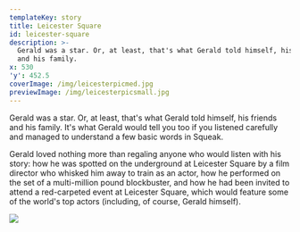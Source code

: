 ```yaml
---
templateKey: story
title: Leicester Square
id: leicester-square
description: >-
  Gerald was a star. Or, at least, that's what Gerald told himself, his friends
  and his family.
x: 530
'y': 452.5
coverImage: /img/leicesterpicmed.jpg
previewImage: /img/leicesterpicsmall.jpg
---
```

Gerald was a star. Or, at least, that's what Gerald told himself, his friends and his family. It's what Gerald would tell you too if you listened carefully and managed to understand a few basic words in Squeak.



Gerald loved nothing more than regaling anyone who would listen with his story: how he was spotted on the underground at Leicester Square by a film director who whisked him away to train as an actor, how he performed on the set of a multi-million pound blockbuster, and how he had been invited to attend a red-carpeted event at Leicester Square, which would feature some of the world's top actors (including, of course, Gerald himself).

<!--break-->

![](/img/under-construction.png)
